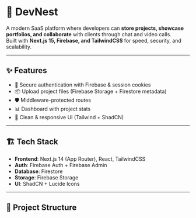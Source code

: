 # 🚀 DevNest

A modern SaaS platform where developers can **store projects, showcase portfolios, and collaborate** with clients through chat and video calls.  
Built with **Next.js 15, Firebase, and TailwindCSS** for speed, security, and scalability.

---

## ✨ Features
- 🔐 Secure authentication with Firebase & session cookies
- 📦 Upload project files (Firebase Storage + Firestore metadata)
- 🛡️ Middleware-protected routes
- 📊 Dashboard with project stats
- 🎨 Clean & responsive UI (Tailwind + ShadCN)

---

## 🏗️ Tech Stack
- **Frontend**: Next.js 14 (App Router), React, TailwindCSS
- **Auth**: Firebase Auth + Firebase Admin
- **Database**: Firestore
- **Storage**: Firebase Storage
- **UI**: ShadCN + Lucide Icons

---

## 📂 Project Structure
